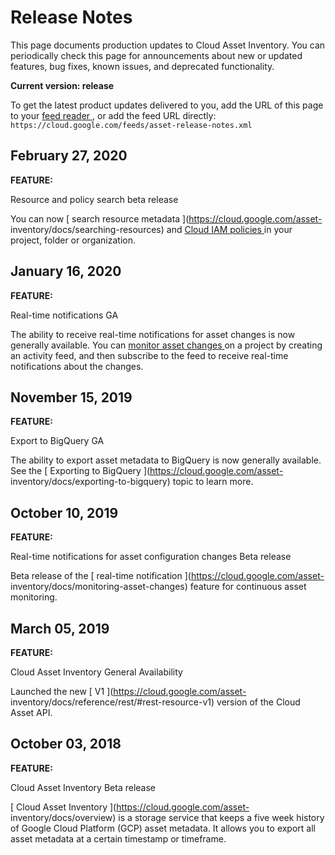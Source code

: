 #  Release Notes

This page documents production updates to Cloud Asset Inventory. You can
periodically check this page for announcements about new or updated features,
bug fixes, known issues, and deprecated functionality.

**Current version: release**

To get the latest product updates delivered to you, add the URL of this page
to your [ feed reader
](https://wikipedia.org/wiki/Comparison_of_feed_aggregators) , or add the feed
URL directly: ` https://cloud.google.com/feeds/asset-release-notes.xml `

##  February 27, 2020

**FEATURE:**

Resource and policy search beta release

You can now [ search resource metadata ](https://cloud.google.com/asset-
inventory/docs/searching-resources) and [ Cloud IAM policies
](https://cloud.google.com/asset-inventory/docs/searching-iam-policies) in
your project, folder or organization.

##  January 16, 2020

**FEATURE:**

Real-time notifications GA

The ability to receive real-time notifications for asset changes is now
generally available. You can [ monitor asset changes
](https://cloud.google.com/asset-inventory/docs/monitoring-asset-changes) on a
project by creating an activity feed, and then subscribe to the feed to
receive real-time notifications about the changes.

##  November 15, 2019

**FEATURE:**

Export to BigQuery GA

The ability to export asset metadata to BigQuery is now generally available.
See the [ Exporting to BigQuery ](https://cloud.google.com/asset-
inventory/docs/exporting-to-bigquery) topic to learn more.

##  October 10, 2019

**FEATURE:**

Real-time notifications for asset configuration changes Beta release

Beta release of the [ real-time notification ](https://cloud.google.com/asset-
inventory/docs/monitoring-asset-changes) feature for continuous asset
monitoring.

##  March 05, 2019

**FEATURE:**

Cloud Asset Inventory General Availability

Launched the new [ V1 ](https://cloud.google.com/asset-
inventory/docs/reference/rest/#rest-resource-v1) version of the Cloud Asset
API.

##  October 03, 2018

**FEATURE:**

Cloud Asset Inventory Beta release

[ Cloud Asset Inventory ](https://cloud.google.com/asset-
inventory/docs/overview) is a storage service that keeps a five week history
of Google Cloud Platform (GCP) asset metadata. It allows you to export all
asset metadata at a certain timestamp or timeframe.

